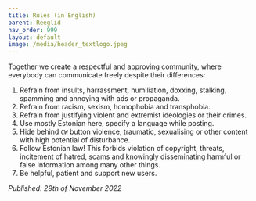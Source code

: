 ```yaml
---
title: Rules (in English)
parent: Reeglid
nav_order: 999
layout: default
image: /media/header_textlogo.jpeg
---
```


Together we create a respectful and approving community, where everybody can communicate freely despite their differences:

1. Refrain from insults, harrassment, humiliation, doxxing, stalking, spamming and annoying with ads or propaganda.
2. Refrain from racism, sexism, homophobia and transphobia.
3. Refrain from justifying violent and extremist ideologies or their crimes.
4. Use mostly Estonian here, specify a language while posting.
5. Hide behind `CW` button violence, traumatic, sexualising or other content with high potential of disturbance.
6. Follow Estonian law! This forbids violation of copyright, threats, incitement of hatred, scams and knowingly disseminating harmful or false information among many other things.
7. Be helpful, patient and support new users.

_Published: 29th of November 2022_
